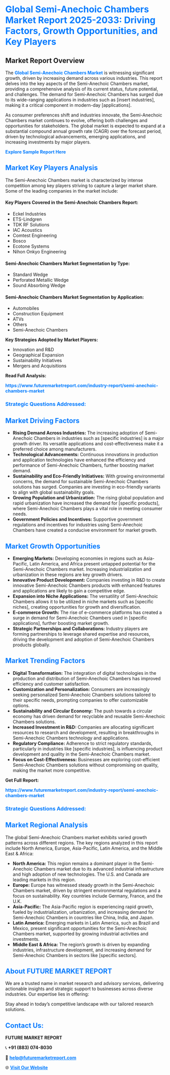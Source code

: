 <h1 style="color: #007BFF;">Global Semi-Anechoic Chambers Market Report 2025-2033: Driving Factors, Growth Opportunities, and Key Players</h1>

<section id="overview">
<h2>Market Report Overview</h2>
<p>The <a href="https://www.futuremarketreport.com/industry-report/semi-anechoic-chambers-market" style="color: #007BFF; text-decoration: none;"><strong>Global Semi-Anechoic Chambers Market</strong></a> is witnessing significant growth, driven by increasing demand across various industries. This report delves into the key aspects of the Semi-Anechoic Chambers market, providing a comprehensive analysis of its current status, future potential, and challenges. The demand for Semi-Anechoic Chambers has surged due to its wide-ranging applications in industries such as [insert industries], making it a critical component in modern-day [applications].</p>
<p>As consumer preferences shift and industries innovate, the Semi-Anechoic Chambers market continues to evolve, offering both challenges and opportunities for stakeholders. The global market is expected to expand at a substantial compound annual growth rate (CAGR) over the forecast period, driven by technological advancements, emerging applications, and increasing investments by major players.</p>
</section>

<section id="overview">
<p><a href="https://www.futuremarketreport.com/request-sample/reportId=121813" style="color: #007BFF; text-decoration: none;"><strong>Explore Sample Report Here</strong></a></p>
</section>

<section id="key-players">
<h2 style="color: #007BFF;">Market Key Players Analysis</h2>
<p>The Semi-Anechoic Chambers market is characterized by intense competition among key players striving to capture a larger market share. Some of the leading companies in the market include:</p>
<h4>Key Players Covered in the Semi-Anechoic Chambers Report:</h4>
<ul><li>Eckel Industries</li><li>ETS-Lindgren</li><li>TDK RF Solutions</li><li>IAC Acoustics</li><li>Comtest Engineering</li><li>Bosco</li><li>Ecotone Systems</li><li>Nihon Onkyo Engineering</li></ul>
<h4>Semi-Anechoic Chambers Market Segmentation by Type:</h4>
<ul><li>Standard Wedge</li><li>Perforated Metallic Wedge</li><li>Sound Absorbing Wedge</li></ul>

<h4>Semi-Anechoic Chambers Market Segmentation by Application:</h4>
<ul><li>Automobiles</li><li>Construction Equipment</li><li>ATVs</li><li>Others</li><li>Semi-Anechoic Chambers</li></ul>
<p><strong>Key Strategies Adopted by Market Players:</strong></p>
<ul>
<li>Innovation and R&D</li>
<li>Geographical Expansion</li>
<li>Sustainability Initiatives</li>
<li>Mergers and Acquisitions</li>
</ul>
</section>

<section>
<p><strong>Read Full Analysis: </strong></p><a href="https://www.futuremarketreport.com/industry-report/semi-anechoic-chambers-market" style="color: #007BFF; text-decoration: none;"><strong>https://www.futuremarketreport.com/industry-report/semi-anechoic-chambers-market</strong></a>
<h3 style="color: #007BFF;">Strategic Questions Addressed:</h3>
</section>

<section id="driving-factors">
<h2 style="color: #007BFF;">Market Driving Factors</h2>
<ul>
<li><strong>Rising Demand Across Industries:</strong> The increasing adoption of Semi-Anechoic Chambers in industries such as [specific industries] is a major growth driver. Its versatile applications and cost-effectiveness make it a preferred choice among manufacturers.</li>
<li><strong>Technological Advancements:</strong> Continuous innovations in production and application technologies have enhanced the efficiency and performance of Semi-Anechoic Chambers, further boosting market demand.</li>
<li><strong>Sustainability and Eco-Friendly Initiatives:</strong> With growing environmental concerns, the demand for sustainable Semi-Anechoic Chambers solutions has surged. Companies are investing in eco-friendly variants to align with global sustainability goals.</li>
<li><strong>Growing Population and Urbanization:</strong> The rising global population and rapid urbanization have increased the demand for [specific products], where Semi-Anechoic Chambers plays a vital role in meeting consumer needs.</li>
<li><strong>Government Policies and Incentives:</strong> Supportive government regulations and incentives for industries using Semi-Anechoic Chambers have created a conducive environment for market growth.</li>
</ul>
</section>

<section id="growth-opportunities">
<h2 style="color: #007BFF;">Market Growth Opportunities</h2>
<ul>
<li><strong>Emerging Markets:</strong> Developing economies in regions such as Asia-Pacific, Latin America, and Africa present untapped potential for the Semi-Anechoic Chambers market. Increasing industrialization and urbanization in these regions are key growth drivers.</li>
<li><strong>Innovative Product Development:</strong> Companies investing in R&D to create innovative Semi-Anechoic Chambers products with enhanced features and applications are likely to gain a competitive edge.</li>
<li><strong>Expansion into Niche Applications:</strong> The versatility of Semi-Anechoic Chambers allows it to be utilized in niche markets such as [specific niches], creating opportunities for growth and diversification.</li>
<li><strong>E-commerce Growth:</strong> The rise of e-commerce platforms has created a surge in demand for Semi-Anechoic Chambers used in [specific applications], further boosting market growth.</li>
<li><strong>Strategic Partnerships and Collaborations:</strong> Industry players are forming partnerships to leverage shared expertise and resources, driving the development and adoption of Semi-Anechoic Chambers products globally.</li>
</ul>
</section>

<section id="trending-factors">
<h2 style="color: #007BFF;">Market Trending Factors</h2>
<ul>
<li><strong>Digital Transformation:</strong> The integration of digital technologies in the production and distribution of Semi-Anechoic Chambers has improved efficiency and customer satisfaction.</li>
<li><strong>Customization and Personalization:</strong> Consumers are increasingly seeking personalized Semi-Anechoic Chambers solutions tailored to their specific needs, prompting companies to offer customizable options.</li>
<li><strong>Sustainability and Circular Economy:</strong> The push towards a circular economy has driven demand for recyclable and reusable Semi-Anechoic Chambers solutions.</li>
<li><strong>Increased Investment in R&D:</strong> Companies are allocating significant resources to research and development, resulting in breakthroughs in Semi-Anechoic Chambers technology and applications.</li>
<li><strong>Regulatory Compliance:</strong> Adherence to strict regulatory standards, particularly in industries like [specific industries], is influencing product development and quality in the Semi-Anechoic Chambers market.</li>
<li><strong>Focus on Cost-Effectiveness:</strong> Businesses are exploring cost-efficient Semi-Anechoic Chambers solutions without compromising on quality, making the market more competitive.</li>
</ul>
</section>

<section>
<p><strong>Get Full Report: </strong></p><a href="https://www.futuremarketreport.com/industry-report/semi-anechoic-chambers-market" style="color: #007BFF; text-decoration: none;"><strong>https://www.futuremarketreport.com/industry-report/semi-anechoic-chambers-market</strong></a>
<h3 style="color: #007BFF;">Strategic Questions Addressed:</h3>
</section>


<section id="regional-analysis">
<h2 style="color: #007BFF;">Market Regional Analysis</h2>
<p>The global Semi-Anechoic Chambers market exhibits varied growth patterns across different regions. The key regions analyzed in this report include North America, Europe, Asia-Pacific, Latin America, and the Middle East & Africa:</p>
<ul>
<li><strong>North America:</strong> This region remains a dominant player in the Semi-Anechoic Chambers market due to its advanced industrial infrastructure and high adoption of new technologies. The U.S. and Canada are leading markets in this region.</li>
<li><strong>Europe:</strong> Europe has witnessed steady growth in the Semi-Anechoic Chambers market, driven by stringent environmental regulations and a focus on sustainability. Key countries include Germany, France, and the U.K.</li>
<li><strong>Asia-Pacific:</strong> The Asia-Pacific region is experiencing rapid growth, fueled by industrialization, urbanization, and increasing demand for Semi-Anechoic Chambers in countries like China, India, and Japan.</li>
<li><strong>Latin America:</strong> Emerging markets in Latin America, such as Brazil and Mexico, present significant opportunities for the Semi-Anechoic Chambers market, supported by growing industrial activities and investments.</li>
<li><strong>Middle East & Africa:</strong> The region’s growth is driven by expanding industries, infrastructure development, and increasing demand for Semi-Anechoic Chambers in sectors like [specific sectors].</li>
</ul>
</section>

<footer>
<h2 style="color: #007BFF;">About FUTURE MARKET REPORT</h2>
<p>We are a trusted name in market research and advisory services, delivering actionable insights and strategic support to businesses across diverse industries. Our expertise lies in offering:</p>

<p>Stay ahead in today’s competitive landscape with our tailored research solutions.</p>

<h2 style="color: #007BFF;">Contact Us:</h2>
<p><strong>FUTURE MARKET REPORT</strong></p>
<p>📞 <strong>+91 (883) 074-8030</strong></p>
<p>📧 <strong><a href="mailto:help@futuremarketreport.com" style="color: #007BFF;">help@futuremarketreport.com</a></strong></p>
<p>🌐 <strong><a href="https://www.futuremarketreport.com/" style="color: #007BFF;">Visit Our Website</a></strong></p>
</footer>